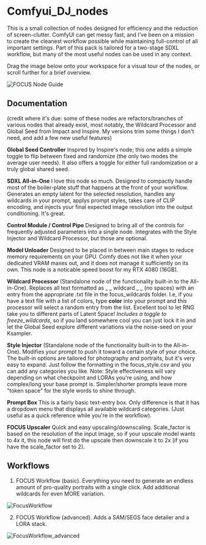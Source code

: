# Comfyui_DJ_nodes

This is a small collection of nodes designed for efficiency and the reduction of screen-clutter. ComfyUI can get messy fast, and I've been on a mission to create the cleanest workflow possible while maintaining full-control of all important settings. Part of this pack is tailored for a two-stage SDXL workflow, but many of the most useful nodes can be used in any context.

Drag the image below onto your workspace for a visual tour of the nodes, or scroll further for a brief overview.

![FOCUS Node Guide](https://github.com/user-attachments/assets/5c4ea7b7-c2ba-4edf-accd-2f55f3a0fefb)

## Documentation

(credit where it's due: some of these nodes are refactors/branches of various nodes that already exist, most notably, the Wildcard Processor and Global Seed from Impact and Inspire. My versions trim some things I don't need, and add a few new useful features)

**Global Seed Controller**
Inspired by Inspire's node; this one adds a simple toggle to flip between fixed and randomize (the only two modes the average user needs). It also offers a toggle for either full randomization or a truly global shared seed.

**SDXL All-in-One**
I love this node so much. Designed to compactly handle most of the boiler-plate stuff that happens at the front of your workflow. Generates an empty latent for the selected resolution, handles any wildcards in your prompt, applys prompt styles, takes care of CLIP encoding, and injects your final expected image resolution into the output conditioning. It's great.

**Control Module / Control Pipe**
Designed to bring all of the controls for frequently adjusted parameters into a single node. Integrates with the Style Injector and Wildcard Processor, but those are optional.

**Model Unloader**
Designed to be placed in between main stages to reduce memory requirements on your GPU. Comfy does not like it when your dedicated VRAM maxes out, and it does not manage it sufficiently on its own. This node is a noticable speed boost for my RTX 4080 (16GB).

**Wildcard Processor**
(Standalone node of the functionality built-in to the All-in-One). Replaces all text formatted as _ _ wildcard _ _ (no spaces) with an entry from the appropriate .txt file in the focus_wildcards folder. I.e, if you have a text file with a list of colors, type __color__ into your prompt and this processor will select a random entry from the list. Excellent tool to let RNG take you to different parts of Latent Space! _Includes a toggle to freeze_wildcards_, so if you land somewhere cool you can just lock it in and let the Global Seed explore different variations via the noise-seed on your Ksampler. 

**Style Injector**
(Standalone node of the functionality built-in to the All-in-One). Modifies your prompt to push it toward a certain style of your choice. The built-in options are tailored for photography and portraits, but it's very easy to expand. Just follow the formatting in the focus_style.csv and you can add any categories you like. Note: Style effectiveness will vary depending on what checkpoint and LORAs you're using, and how complex/long your base prompt is. Simpler/shorter prompts leave more "token space" for the style words to shine through. 

**Prompt Box**
This is a fairly basic text-entry box. Only difference is that it has a dropdown menu that displays all available wildcard categories. (Just useful as a quick reference while you're in the workflow).

**FOCUS Upscaler**
Quick and easy upscaling/downscaling. Scale_factor is based on the resolution of the input image, so if your upscale model wants to 4x it, this node will first do the upscale then downscale it to 2x (if you have the scale_factor set to 2).

## Workflows

1. FOCUS Workflow (basic).
   Everything you need to generate an endless amount of pro-quality portraits with a single click. Add additional wildcards for even MORE variation. 

![FocusWorkflow](https://github.com/user-attachments/assets/c41025c4-f3f8-4d41-8d28-9045e699cdaa)

2. FOCUS Workflow (advanced). Adds a SAM/SEGS face detailer and a LORA stack.

![FocusWorkflow_advanced](https://github.com/user-attachments/assets/ecf0bd22-8171-4a17-8df6-d58ec85ee4c7)

